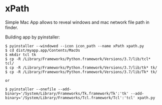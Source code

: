 # xPath
Simple Mac App allows to reveal windows and mac network file path in finder.

Building app by pyinstaller:
```console
$ pyinstaller --windowed --icon icon_path --name xPath xpath.py 
$ cd dist/myapp.app/Contents/MacOs
$ mkdir tcl tk
$ cp -R /Library/Frameworks/Python.framework/Versions/3.7/lib/tcl* tcl/
$ cp -R /Library/Frameworks/Python.framework/Versions/3.7/lib/tk* tk/
$ cp -R /Library/Frameworks/Python.framework/Versions/3.7/lib/Tk* tk/ 

or 

$ pyinstaller --onefile --add-binary='/System/Library/Frameworks/Tk.framework/Tk':'tk' --add-binary='/System/Library/Frameworks/Tcl.framework/Tcl':'tcl' xpath.py
```

